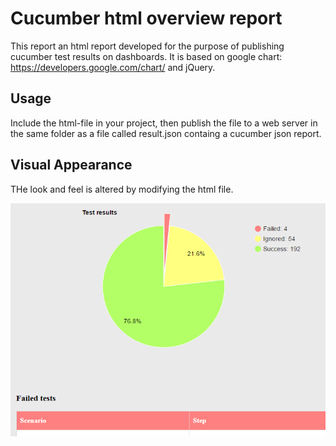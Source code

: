 # Cucumber html overview report

This report an html report developed for the purpose of publishing cucumber test results on dashboards. It is based on google chart: https://developers.google.com/chart/ and jQuery.

## Usage

Include the html-file in your project, then publish the file to a web server in the same folder as a file called result.json containg a cucumber json report.

## Visual Appearance

THe look and feel is altered by modifying the html file.

![Screenshot](https://github.com/johan-backstrom/cucumber-visualization/blob/master/screenshot.png "Screenshot")
